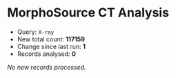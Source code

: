 # MorphoSource CT Analysis

* Query: `X-ray`
* New total count: **117159**
* Change since last run: **1**
* Records analysed: **0**

_No new records processed._